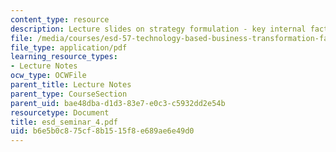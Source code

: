 ```yaml
---
content_type: resource
description: Lecture slides on strategy formulation - key internal factors.
file: /media/courses/esd-57-technology-based-business-transformation-fall-2007/b6e5b0c875cf8b1515f8e689ae6e49d0_esd_seminar_4.pdf
file_type: application/pdf
learning_resource_types:
- Lecture Notes
ocw_type: OCWFile
parent_title: Lecture Notes
parent_type: CourseSection
parent_uid: bae48dba-d1d3-83e7-e0c3-c5932dd2e54b
resourcetype: Document
title: esd_seminar_4.pdf
uid: b6e5b0c8-75cf-8b15-15f8-e689ae6e49d0
---
```

